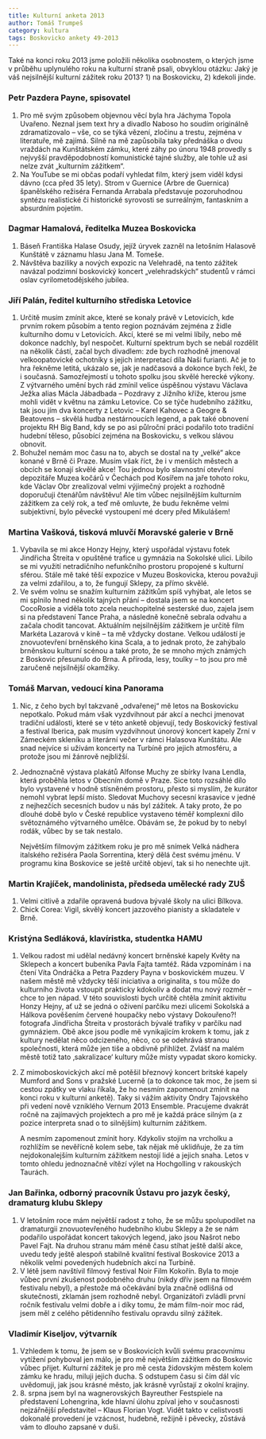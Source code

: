 ```yaml
---
title: Kulturní anketa 2013
author: Tomáš Trumpeš
category: kultura
tags: Boskovicko ankety 49-2013
---
```


Také na konci roku 2013 jsme položili několika osobnostem, o kterých jsme v průběhu uplynulého roku na kulturní straně psali, obvyklou otázku: Jaký je váš nejsilnější kulturní zážitek roku 2013? 1) na Boskovicku, 2) kdekoli jinde.

### Petr Pazdera Payne, spisovatel

1. Pro mě svým způsobem objevnou věcí byla hra Jáchyma Topola Uvařeno. Neznal jsem text hry a divadlo Naboso ho soudím originálně zdramatizovalo – vše, co se týká vězení, zločinu a trestu, zejména v literatuře, mě zajímá. Silně na mě zapůsobila taky přednáška o dvou vraždách na Kunštátském zámku, které záhy po únoru 1948 provedly s nejvyšší pravděpodobností komunistické tajné služby, ale tohle už asi nelze zvát „kulturním zážitkem“.
2. Na YouTube se mi občas podaří vyhledat film, který jsem viděl kdysi dávno (cca před 35 lety). Strom v Guernice (Arbre de Guernica) španělského režiséra Fernanda Arrabala představuje pozoruhodnou syntézu realistické či historické syrovosti se surreálným, fantaskním a absurdním pojetím.

### Dagmar Hamalová, ředitelka Muzea Boskovicka

1. Báseň Františka Halase Osudy, jejíž úryvek zazněl na letošním Halasově Kunštátě v záznamu hlasu Jana M. Tomeše.
2. Návštěva baziliky a nových expozic na Velehradě, na tento zážitek navázal podzimní boskovický koncert „velehradských“ studentů v rámci oslav cyrilometodějského jubilea.

### Jiří Palán, ředitel kulturního střediska Letovice

1. Určitě musím zmínit akce, které se konaly právě v Letovicích, kde prvním rokem působím a tento region poznávám zejména z židle kulturního domu v Letovicích. Akcí, které se mi velmi líbily, nebo mě dokonce nadchly, byl nespočet. Kulturní spektrum bych se nebál rozdělit na několik částí, začal bych divadlem: zde bych rozhodně jmenoval velkoopatovické ochotníky s jejich interpretací díla Naši furianti. Ač je to hra řekněme letitá, ukázalo se, jak je nadčasová a dokonce bych řekl, že i současná. Samozřejmostí u tohoto spolku jsou skvělé herecké výkony. Z výtvarného umění bych rád zmínil velice úspěšnou výstavu Václava Ježka alias Mácla Jábadbada – Pozdravy z Jižního kříže, kterou jsme mohli vidět v květnu na zámku Letovice. Co se týče hudebního zážitku, tak jsou jím dva koncerty z Letovic – Karel Kahovec a Geogre & Beatovens – skvělá hudba nestárnoucích legend, a pak také obnovení projektu RH Big Band, kdy se po asi půlroční práci podařilo toto tradiční hudební těleso, působící zejména na Boskovicku, s velkou slávou obnovit.
2. Bohužel nemám moc času na to, abych se dostal na ty „velké“ akce konané v Brně či Praze. Musím však říct, že i v menších městech a obcích se konají skvělé akce! Tou jednou bylo slavnostní otevření depozitáře Muzea kočárů v Čechách pod Kosířem na jaře tohoto roku, kde Václav Obr zrealizoval velmi výjimečný projekt a rozhodně doporučuji čtenářům návštěvu! Ale tím vůbec nejsilnějším kulturním zážitkem za celý rok, a teď mě omluvte, že budu řekněme velmi subjektivní, bylo pěvecké vystoupení mé dcery před Mikulášem!

### Martina Vašková, tisková mluvčí Moravské galerie v Brně

1. Vybavila se mi akce Honzy Hejny, který uspořádal výstavu fotek Jindřicha Štreita v opuštěné trafice u gymnázia na Sokolské ulici. Líbilo se mi využití netradičního nefunkčního prostoru propojené s kulturní sférou. Stále mě také těší expozice v Muzeu Boskovicka, kterou považuji za velmi zdařilou, a to, že fungují Sklepy, za přímo skvělé.
2. Ve svém volnu se snažím kulturním zážitkům spíš vyhýbat, ale letos se mi splnilo hned několik tajných přání – dostala jsem se na koncert CocoRosie a viděla toto zcela neuchopitelné sesterské duo, zajela jsem si na představení Tance Praha, a následně konečně sebrala odvahu a začala chodit tancovat. Aktuálním nejsilnějším zážitkem je určitě film Markéta Lazarová v kině – ta mě vždycky dostane. Velkou událostí je znovuotevření brněnského kina Scala, a to jednak proto, že zahýbalo brněnskou kulturní scénou a také proto, že se mnoho mých známých z Boskovic přesunulo do Brna. A příroda, lesy, toulky – to jsou pro mě zaručeně nejsilnější okamžiky.

### Tomáš Marvan, vedoucí kina Panorama

1. Nic, z čeho bych byl takzvaně „odvařenej“ mě letos na Boskovicku nepotkalo. Pokud mám však vyzdvihnout pár akcí a nechci jmenovat tradiční události, které se v této anketě objevují, tedy Boskovický festival a festival Iberica, pak musím vyzdvihnout únorový koncert kapely Zrní v Zámeckém skleníku a literární večer v rámci Halasova Kunštátu. Ale snad nejvíce si užívám koncerty na Turbíně pro jejich atmosféru, a protože jsou mi žánrově nejbližší.
2. Jednoznačně výstava plakátů Alfonse Muchy ze sbírky Ivana Lendla, která proběhla letos v Obecním domě v Praze. Sice toto rozsáhlé dílo bylo vystavené v hodně stísněném prostoru, přesto si myslím, že kurátor nemohl vybrat lepší místo. Sledovat Muchovy secesní krasavice v jedné z nejhezčích secesních budov u nás byl zážitek. A taky proto, že po dlouhé době bylo v České republice vystaveno téměř komplexní dílo světoznámého výtvarného umělce. Obávám se, že pokud by to nebyl rodák, vůbec by se tak nestalo.

	Největším filmovým zážitkem roku je pro mě snímek Velká nádhera italského režiséra Paola Sorrentina, který dělá čest svému jménu. V programu kina Boskovice se ještě určitě objeví, tak si ho nenechte ujít.

### Martin Krajíček, mandolinista, předseda umělecké rady ZUŠ

1. Velmi citlivě a zdařile opravená budova bývalé školy na ulici Bílkova.
2. Chick Corea: Vigil, skvělý koncert jazzového pianisty a skladatele v Brně.

### Kristýna Sedláková, klavíristka, studentka HAMU
1. Velkou radost mi udělal nedávný koncert brněnské kapely Květy na Sklepech a koncert bubeníka Pavla Fajta tamtéž. Ráda vzpomínám i na čtení Víta Ondráčka a Petra Pazdery Payna v boskovickém muzeu. V našem městě mě vždycky těší iniciativa a originalita, s tou může do kulturního života vstoupit prakticky kdokoliv a dodat mu nový rozměr – chce to jen nápad. V této souvislosti bych určitě chtěla zmínit aktivitu Honzy Hejny, ať už se jedná o oživení parčíku mezi ulicemi Sokolská a Hálkova pověšením červené houpačky nebo výstavy Dokouřeno?! fotografa Jindřicha Štreita v prostorách bývalé trafiky v parčíku nad gymnáziem. Obě akce jsou podle mě vynikajícím krokem k tomu, jak z kultury nedělat něco odcizeného, něco, co se odehrává stranou společnosti, která může jen tiše a obdivně přihlížet. Zvlášť na malém městě totiž tato ‚sakralizace‘ kultury může místy vypadat skoro komicky.
2. Z mimoboskovických akcí mě potěšil březnový koncert britské kapely Mumford and Sons v pražské Lucerně (a to dokonce tak moc, že jsem si cestou zpátky ve vlaku říkala, že ho nesmím zapomenout zmínit na konci roku v kulturní anketě). Taky si vážím aktivity Ondry Tajovského při vedení nově vzniklého Vernum 2013 Ensemble. Pracujeme dvakrát ročně na zajímavých projektech a pro mě je každá práce silným (a z pozice interpreta snad o to silnějším) kulturním zážitkem.

	A nesmím zapomenout zmínit hory. Kdykoliv stojím na vrcholku a rozhlížím se nevěřícně kolem sebe, tak nějak mě uklidňuje, že za tím nejdokonalejším kulturním zážitkem nestojí lidé a jejich snaha. Letos v tomto ohledu jednoznačně vítězí výlet na Hochgolling v rakouských Taurách.

### Jan Bařinka, odborný pracovník Ústavu pro jazyk český, dramaturg klubu Sklepy

1. V letošním roce mám největší radost z toho, že se můžu spolupodílet na dramaturgii znovuotevřeného hudebního klubu Sklepy a že se nám podařilo uspořádat koncert takových legend, jako jsou Našrot nebo Pavel Fajt. Na druhou stranu mám méně času stíhat ještě další akce, uvedu tedy ještě alespoň stabilně kvalitní festival Boskovice 2013 a několik velmi povedených hudebních akcí na Turbíně.
2. V létě jsem navštívil filmový festival Noir Film Kokořín. Byla to moje vůbec první zkušenost podobného druhu (nikdy dřív jsem na filmovém festivalu nebyl), a přestože má očekávání byla značně odlišná od skutečnosti, zklamán jsem rozhodně nebyl. Organizátoři zvládli první ročník festivalu velmi dobře a i díky tomu, že mám film-noir moc rád, jsem měl z celého pětidenního festivalu opravdu silný zážitek.

### Vladimír Kiseljov, výtvarník
1. Vzhledem k tomu, že jsem se v Boskovicích kvůli svému pracovnímu vytížení pohyboval jen málo, je pro mě největším zážitkem do Boskovic vůbec přijet. Kulturní zážitek je pro mě cesta židovským městem kolem zámku ke hradu, miluji jejich ducha. S odstupem času si čím dál víc uvědomuji, jak jsou krásné město, jak krásně vyrůstají z okolní krajiny.
2. 8\. srpna jsem byl na wagnerovských Bayreuther Festspiele na představení Lohengrina, kde hlavní úlohu zpíval jeho v současnosti nejzářnější představitel – Klaus Florian Vogt. Vidět takto v celistvosti dokonalé provedení je vzácnost, hudebně, režijně i pěvecky, zůstává vám to dlouho zapsané v duši.

